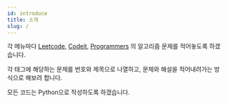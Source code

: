 ```yaml
---
id: introduce
title: 소개
slug: /
---
```


각 메뉴마다 [Leetcode](https://leetcode.com/), [Codeit](https://www.codeit.kr/), [Programmers](https://programmers.co.kr/) 의 알고리즘 문제를 적어놓도록 하겠습니다.

각 태그에 해당하는 문제를 번호와 제목으로 나열하고, 문제와 해설을 적어내려가는 방식으로 해보려 합니다.

모든 코드는 Python으로 작성하도록 하겠습니다.
